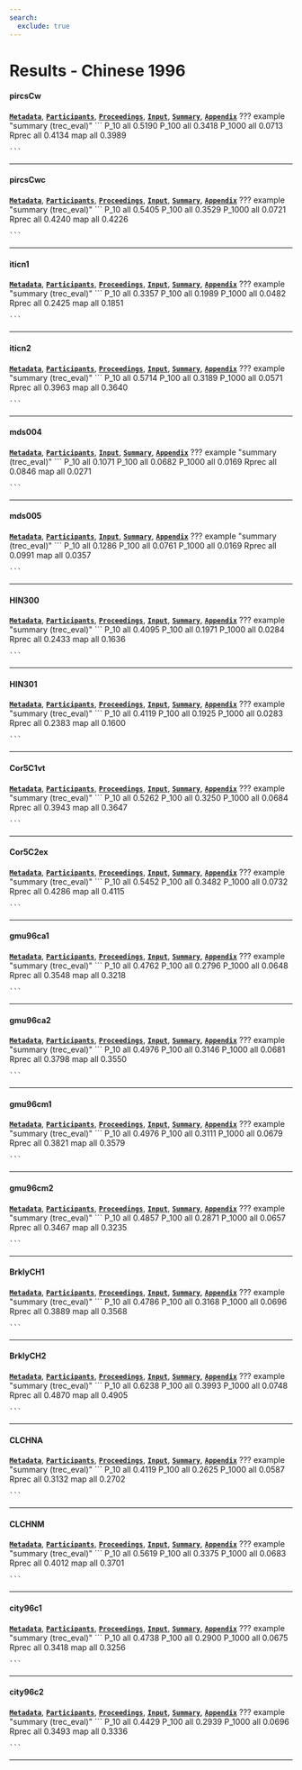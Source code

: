 ```yaml
---
search:
  exclude: true
---
```


# Results - Chinese 1996 

#### pircsCw 
[**`Metadata`**](./runs.md#pircscw), [**`Participants`**](./participants.md#cuny), [**`Proceedings`**](./proceedings.md#trec-5-english-and-chinese-retrieval-experiments-using-pircs), [**`Input`**](https://trec.nist.gov/results/trec5/trec5.results.input/tracks/Chinese/input.pircsCw.gz), [**`Summary`**](https://trec.nist.gov/results/trec5/trec5.results.summary/tracks/Chinese/summary.pircsCw.gz), [**`Appendix`**](https://trec.nist.gov/pubs/trec5/appendices/A/chinese.graphs.ps.gz)
??? example "summary (trec_eval)"
	```
	P_10		all 0.5190
	P_100		all 0.3418
	P_1000		all 0.0713
	Rprec		all 0.4134
	map			all 0.3989

	```
---
#### pircsCwc 
[**`Metadata`**](./runs.md#pircscwc), [**`Participants`**](./participants.md#cuny), [**`Proceedings`**](./proceedings.md#trec-5-english-and-chinese-retrieval-experiments-using-pircs), [**`Input`**](https://trec.nist.gov/results/trec5/trec5.results.input/tracks/Chinese/input.pircsCwc.gz), [**`Summary`**](https://trec.nist.gov/results/trec5/trec5.results.summary/tracks/Chinese/summary.pircsCwc.gz), [**`Appendix`**](https://trec.nist.gov/pubs/trec5/appendices/A/chinese.graphs.ps.gz)
??? example "summary (trec_eval)"
	```
	P_10		all 0.5405
	P_100		all 0.3529
	P_1000		all 0.0721
	Rprec		all 0.4240
	map			all 0.4226

	```
---
#### iticn1 
[**`Metadata`**](./runs.md#iticn1), [**`Participants`**](./participants.md#iti-sg), [**`Proceedings`**](./proceedings.md#experiments-on-routing-filtering-and-chinese-text-retrieval-in-trec-5), [**`Input`**](https://trec.nist.gov/results/trec5/trec5.results.input/tracks/Chinese/input.iticn1.gz), [**`Summary`**](https://trec.nist.gov/results/trec5/trec5.results.summary/tracks/Chinese/summary.iticn1.gz), [**`Appendix`**](https://trec.nist.gov/pubs/trec5/appendices/A/chinese.graphs.ps.gz)
??? example "summary (trec_eval)"
	```
	P_10		all 0.3357
	P_100		all 0.1989
	P_1000		all 0.0482
	Rprec		all 0.2425
	map			all 0.1851

	```
---
#### iticn2 
[**`Metadata`**](./runs.md#iticn2), [**`Participants`**](./participants.md#iti-sg), [**`Proceedings`**](./proceedings.md#experiments-on-routing-filtering-and-chinese-text-retrieval-in-trec-5), [**`Input`**](https://trec.nist.gov/results/trec5/trec5.results.input/tracks/Chinese/input.iticn2.gz), [**`Summary`**](https://trec.nist.gov/results/trec5/trec5.results.summary/tracks/Chinese/summary.iticn2.gz), [**`Appendix`**](https://trec.nist.gov/pubs/trec5/appendices/A/chinese.graphs.ps.gz)
??? example "summary (trec_eval)"
	```
	P_10		all 0.5714
	P_100		all 0.3189
	P_1000		all 0.0571
	Rprec		all 0.3963
	map			all 0.3640

	```
---
#### mds004 
[**`Metadata`**](./runs.md#mds004), [**`Participants`**](./participants.md#citri), [**`Input`**](https://trec.nist.gov/results/trec5/trec5.results.input/tracks/Chinese/input.mds004.gz), [**`Summary`**](https://trec.nist.gov/results/trec5/trec5.results.summary/tracks/Chinese/summary.mds004.gz), [**`Appendix`**](https://trec.nist.gov/pubs/trec5/appendices/A/chinese.graphs.ps.gz)
??? example "summary (trec_eval)"
	```
	P_10		all 0.1071
	P_100		all 0.0682
	P_1000		all 0.0169
	Rprec		all 0.0846
	map			all 0.0271

	```
---
#### mds005 
[**`Metadata`**](./runs.md#mds005), [**`Participants`**](./participants.md#citri), [**`Input`**](https://trec.nist.gov/results/trec5/trec5.results.input/tracks/Chinese/input.mds005.gz), [**`Summary`**](https://trec.nist.gov/results/trec5/trec5.results.summary/tracks/Chinese/summary.mds005.gz), [**`Appendix`**](https://trec.nist.gov/pubs/trec5/appendices/A/chinese.graphs.ps.gz)
??? example "summary (trec_eval)"
	```
	P_10		all 0.1286
	P_100		all 0.0761
	P_1000		all 0.0169
	Rprec		all 0.0991
	map			all 0.0357

	```
---
#### HIN300 
[**`Metadata`**](./runs.md#hin300), [**`Participants`**](./participants.md#umass), [**`Proceedings`**](./proceedings.md#inquery-at-trec-5), [**`Input`**](https://trec.nist.gov/results/trec5/trec5.results.input/tracks/Chinese/input.HIN300.gz), [**`Summary`**](https://trec.nist.gov/results/trec5/trec5.results.summary/tracks/Chinese/summary.HIN300.gz), [**`Appendix`**](https://trec.nist.gov/pubs/trec5/appendices/A/chinese.graphs.ps.gz)
??? example "summary (trec_eval)"
	```
	P_10		all 0.4095
	P_100		all 0.1971
	P_1000		all 0.0284
	Rprec		all 0.2433
	map			all 0.1636

	```
---
#### HIN301 
[**`Metadata`**](./runs.md#hin301), [**`Participants`**](./participants.md#umass), [**`Proceedings`**](./proceedings.md#inquery-at-trec-5), [**`Input`**](https://trec.nist.gov/results/trec5/trec5.results.input/tracks/Chinese/input.HIN301.gz), [**`Summary`**](https://trec.nist.gov/results/trec5/trec5.results.summary/tracks/Chinese/summary.HIN301.gz), [**`Appendix`**](https://trec.nist.gov/pubs/trec5/appendices/A/chinese.graphs.ps.gz)
??? example "summary (trec_eval)"
	```
	P_10		all 0.4119
	P_100		all 0.1925
	P_1000		all 0.0283
	Rprec		all 0.2383
	map			all 0.1600

	```
---
#### Cor5C1vt 
[**`Metadata`**](./runs.md#cor5c1vt), [**`Participants`**](./participants.md#cornell), [**`Proceedings`**](./proceedings.md#using-query-zoning-and-correlation-within-smart-trec-5), [**`Input`**](https://trec.nist.gov/results/trec5/trec5.results.input/tracks/Chinese/input.Cor5C1vt.gz), [**`Summary`**](https://trec.nist.gov/results/trec5/trec5.results.summary/tracks/Chinese/summary.Cor5C1vt.gz), [**`Appendix`**](https://trec.nist.gov/pubs/trec5/appendices/A/chinese.graphs.ps.gz)
??? example "summary (trec_eval)"
	```
	P_10		all 0.5262
	P_100		all 0.3250
	P_1000		all 0.0684
	Rprec		all 0.3943
	map			all 0.3647

	```
---
#### Cor5C2ex 
[**`Metadata`**](./runs.md#cor5c2ex), [**`Participants`**](./participants.md#cornell), [**`Proceedings`**](./proceedings.md#using-query-zoning-and-correlation-within-smart-trec-5), [**`Input`**](https://trec.nist.gov/results/trec5/trec5.results.input/tracks/Chinese/input.Cor5C2ex.gz), [**`Summary`**](https://trec.nist.gov/results/trec5/trec5.results.summary/tracks/Chinese/summary.Cor5C2ex.gz), [**`Appendix`**](https://trec.nist.gov/pubs/trec5/appendices/A/chinese.graphs.ps.gz)
??? example "summary (trec_eval)"
	```
	P_10		all 0.5452
	P_100		all 0.3482
	P_1000		all 0.0732
	Rprec		all 0.4286
	map			all 0.4115

	```
---
#### gmu96ca1 
[**`Metadata`**](./runs.md#gmu96ca1), [**`Participants`**](./participants.md#gmu), [**`Proceedings`**](./proceedings.md#using-relevance-feedback-within-the-relational-model-for-trec-5), [**`Input`**](https://trec.nist.gov/results/trec5/trec5.results.input/tracks/Chinese/input.gmu96ca1.gz), [**`Summary`**](https://trec.nist.gov/results/trec5/trec5.results.summary/tracks/Chinese/summary.gmu96ca1.gz), [**`Appendix`**](https://trec.nist.gov/pubs/trec5/appendices/A/chinese.graphs.ps.gz)
??? example "summary (trec_eval)"
	```
	P_10		all 0.4762
	P_100		all 0.2796
	P_1000		all 0.0648
	Rprec		all 0.3548
	map			all 0.3218

	```
---
#### gmu96ca2 
[**`Metadata`**](./runs.md#gmu96ca2), [**`Participants`**](./participants.md#gmu), [**`Proceedings`**](./proceedings.md#using-relevance-feedback-within-the-relational-model-for-trec-5), [**`Input`**](https://trec.nist.gov/results/trec5/trec5.results.input/tracks/Chinese/input.gmu96ca2.gz), [**`Summary`**](https://trec.nist.gov/results/trec5/trec5.results.summary/tracks/Chinese/summary.gmu96ca2.gz), [**`Appendix`**](https://trec.nist.gov/pubs/trec5/appendices/A/chinese.graphs.ps.gz)
??? example "summary (trec_eval)"
	```
	P_10		all 0.4976
	P_100		all 0.3146
	P_1000		all 0.0681
	Rprec		all 0.3798
	map			all 0.3550

	```
---
#### gmu96cm1 
[**`Metadata`**](./runs.md#gmu96cm1), [**`Participants`**](./participants.md#gmu), [**`Proceedings`**](./proceedings.md#using-relevance-feedback-within-the-relational-model-for-trec-5), [**`Input`**](https://trec.nist.gov/results/trec5/trec5.results.input/tracks/Chinese/input.gmu96cm1.gz), [**`Summary`**](https://trec.nist.gov/results/trec5/trec5.results.summary/tracks/Chinese/summary.gmu96cm1.gz), [**`Appendix`**](https://trec.nist.gov/pubs/trec5/appendices/A/chinese.graphs.ps.gz)
??? example "summary (trec_eval)"
	```
	P_10		all 0.4976
	P_100		all 0.3111
	P_1000		all 0.0679
	Rprec		all 0.3821
	map			all 0.3579

	```
---
#### gmu96cm2 
[**`Metadata`**](./runs.md#gmu96cm2), [**`Participants`**](./participants.md#gmu), [**`Proceedings`**](./proceedings.md#using-relevance-feedback-within-the-relational-model-for-trec-5), [**`Input`**](https://trec.nist.gov/results/trec5/trec5.results.input/tracks/Chinese/input.gmu96cm2.gz), [**`Summary`**](https://trec.nist.gov/results/trec5/trec5.results.summary/tracks/Chinese/summary.gmu96cm2.gz), [**`Appendix`**](https://trec.nist.gov/pubs/trec5/appendices/A/chinese.graphs.ps.gz)
??? example "summary (trec_eval)"
	```
	P_10		all 0.4857
	P_100		all 0.2871
	P_1000		all 0.0657
	Rprec		all 0.3467
	map			all 0.3235

	```
---
#### BrklyCH1 
[**`Metadata`**](./runs.md#brklych1), [**`Participants`**](./participants.md#berkeley), [**`Proceedings`**](./proceedings.md#term-importance-boolean-conjunct-training-negative-terms-and-foreign-language-retrieval-probabilistic-algorithms-at-trec-5), [**`Input`**](https://trec.nist.gov/results/trec5/trec5.results.input/tracks/Chinese/input.BrklyCH1.gz), [**`Summary`**](https://trec.nist.gov/results/trec5/trec5.results.summary/tracks/Chinese/summary.BrklyCH1.gz), [**`Appendix`**](https://trec.nist.gov/pubs/trec5/appendices/A/chinese.graphs.ps.gz)
??? example "summary (trec_eval)"
	```
	P_10		all 0.4786
	P_100		all 0.3168
	P_1000		all 0.0696
	Rprec		all 0.3889
	map			all 0.3568

	```
---
#### BrklyCH2 
[**`Metadata`**](./runs.md#brklych2), [**`Participants`**](./participants.md#berkeley), [**`Proceedings`**](./proceedings.md#term-importance-boolean-conjunct-training-negative-terms-and-foreign-language-retrieval-probabilistic-algorithms-at-trec-5), [**`Input`**](https://trec.nist.gov/results/trec5/trec5.results.input/tracks/Chinese/input.BrklyCH2.gz), [**`Summary`**](https://trec.nist.gov/results/trec5/trec5.results.summary/tracks/Chinese/summary.BrklyCH2.gz), [**`Appendix`**](https://trec.nist.gov/pubs/trec5/appendices/A/chinese.graphs.ps.gz)
??? example "summary (trec_eval)"
	```
	P_10		all 0.6238
	P_100		all 0.3993
	P_1000		all 0.0748
	Rprec		all 0.4870
	map			all 0.4905

	```
---
#### CLCHNA 
[**`Metadata`**](./runs.md#clchna), [**`Participants`**](./participants.md#claritech), [**`Proceedings`**](./proceedings.md#experiments-on-chinese-text-indexing-clarit-trec-5-chinese-track-report), [**`Input`**](https://trec.nist.gov/results/trec5/trec5.results.input/tracks/Chinese/input.CLCHNA.gz), [**`Summary`**](https://trec.nist.gov/results/trec5/trec5.results.summary/tracks/Chinese/summary.CLCHNA.gz), [**`Appendix`**](https://trec.nist.gov/pubs/trec5/appendices/A/chinese.graphs.ps.gz)
??? example "summary (trec_eval)"
	```
	P_10		all 0.4119
	P_100		all 0.2625
	P_1000		all 0.0587
	Rprec		all 0.3132
	map			all 0.2702

	```
---
#### CLCHNM 
[**`Metadata`**](./runs.md#clchnm), [**`Participants`**](./participants.md#claritech), [**`Proceedings`**](./proceedings.md#experiments-on-chinese-text-indexing-clarit-trec-5-chinese-track-report), [**`Input`**](https://trec.nist.gov/results/trec5/trec5.results.input/tracks/Chinese/input.CLCHNM.gz), [**`Summary`**](https://trec.nist.gov/results/trec5/trec5.results.summary/tracks/Chinese/summary.CLCHNM.gz), [**`Appendix`**](https://trec.nist.gov/pubs/trec5/appendices/A/chinese.graphs.ps.gz)
??? example "summary (trec_eval)"
	```
	P_10		all 0.5619
	P_100		all 0.3375
	P_1000		all 0.0683
	Rprec		all 0.4012
	map			all 0.3701

	```
---
#### city96c1 
[**`Metadata`**](./runs.md#city96c1), [**`Participants`**](./participants.md#city), [**`Proceedings`**](./proceedings.md#okapi-at-trec-5), [**`Input`**](https://trec.nist.gov/results/trec5/trec5.results.input/tracks/Chinese/input.city96c1.gz), [**`Summary`**](https://trec.nist.gov/results/trec5/trec5.results.summary/tracks/Chinese/summary.city96c1.gz), [**`Appendix`**](https://trec.nist.gov/pubs/trec5/appendices/A/chinese.graphs.ps.gz)
??? example "summary (trec_eval)"
	```
	P_10		all 0.4738
	P_100		all 0.2900
	P_1000		all 0.0675
	Rprec		all 0.3418
	map			all 0.3256

	```
---
#### city96c2 
[**`Metadata`**](./runs.md#city96c2), [**`Participants`**](./participants.md#city), [**`Proceedings`**](./proceedings.md#okapi-at-trec-5), [**`Input`**](https://trec.nist.gov/results/trec5/trec5.results.input/tracks/Chinese/input.city96c2.gz), [**`Summary`**](https://trec.nist.gov/results/trec5/trec5.results.summary/tracks/Chinese/summary.city96c2.gz), [**`Appendix`**](https://trec.nist.gov/pubs/trec5/appendices/A/chinese.graphs.ps.gz)
??? example "summary (trec_eval)"
	```
	P_10		all 0.4429
	P_100		all 0.2939
	P_1000		all 0.0696
	Rprec		all 0.3493
	map			all 0.3336

	```
---
